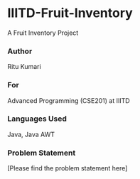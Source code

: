 # IIITD-Fruit-Inventory
A Fruit Inventory Project

### Author
Ritu Kumari

### For
Advanced Programming (CSE201) at IIITD

### Languages Used
Java, Java AWT

### Problem Statement
[Please find the problem statement here]

